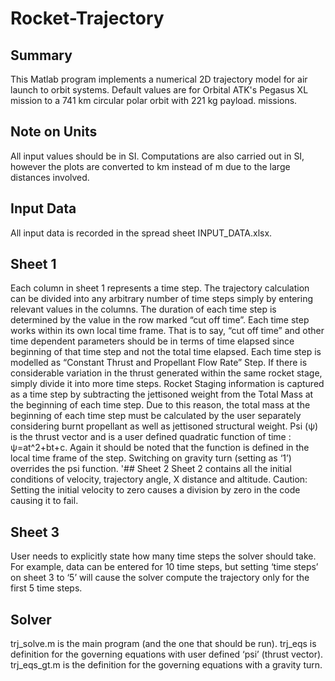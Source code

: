 # Rocket-Trajectory

## Summary
This Matlab program implements a numerical 2D trajectory model for air launch to
orbit systems. Default values are for Orbital ATK's Pegasus XL mission to a 741 km circular polar orbit with 221 kg payload. 
missions.

## Note on Units
All input values should be in SI. Computations are also carried out in SI, however the plots are converted to km instead of m due to the large distances involved.
## Input Data
All input data is recorded in the spread sheet INPUT_DATA.xlsx.
## Sheet 1
Each column in sheet 1 represents a time step. The trajectory calculation can be divided into any arbitrary number of time steps simply by entering relevant values in the columns. The duration of each time step is determined by the value in the row marked “cut off time”. 
Each time step works within its own local time frame. That is to say, “cut off time” and other time dependent parameters should be in terms of time elapsed since beginning of that time step and not the total time elapsed. 
Each time step is modelled as “Constant Thrust and Propellant Flow Rate” Step. If there is considerable variation in the thrust generated within the same rocket stage, simply divide it into more time steps.
Rocket Staging information is captured as a time step by subtracting the jettisoned weight from the Total Mass at the beginning of each time step. Due to this reason, the total mass at the beginning of each time step must be calculated by the user separately considering burnt propellant as well as jettisoned structural weight.
Psi (ψ) is the thrust vector and is a user defined quadratic function of time : ψ=at^2+bt+c. Again it should be noted that the function is defined in the local time frame of the step. Switching on gravity turn (setting as ‘1’) overrides the psi function. 
'## Sheet 2
Sheet 2 contains all the initial conditions of velocity, trajectory angle, X distance and altitude. Caution: Setting the initial velocity to zero causes a division by zero in the code causing it to fail. 
## Sheet 3
User needs to explicitly state how many time steps the solver should take. For example, data can be entered for 10 time steps, but setting ‘time steps’ on sheet 3 to ‘5’ will cause the solver compute the trajectory only for the first 5 time steps.
## Solver
trj_solve.m is the main program (and the one that should be run). trj_eqs is definition for the governing equations with user defined ‘psi’ (thrust vector). trj_eqs_gt.m is the definition for the governing equations with a gravity turn.


